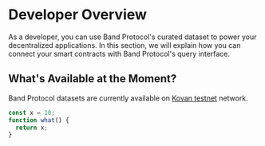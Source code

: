# Developer Overview

As a developer, you can use Band Protocol's curated dataset to power your decentralized applications. In this section, we will explain how you can connect your smart contracts with Band Protocol's query interface.

## What's Available at the Moment?

Band Protocol datasets are currently available on [Kovan testnet](https://kovan-testnet.github.io/website/) network.

```js
const x = 10;
function what() {
  return x;
}
```
